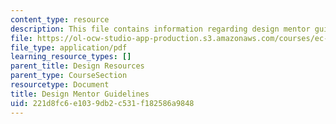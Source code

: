 ```yaml
---
content_type: resource
description: This file contains information regarding design mentor guidelines.
file: https://ol-ocw-studio-app-production.s3.amazonaws.com/courses/ec-720j-d-lab-ii-design-spring-2010/221d8fc6e1039db2c531f182586a9848_MITEC_720JS10_MentorGuide.pdf
file_type: application/pdf
learning_resource_types: []
parent_title: Design Resources
parent_type: CourseSection
resourcetype: Document
title: Design Mentor Guidelines
uid: 221d8fc6-e103-9db2-c531-f182586a9848
---
```

